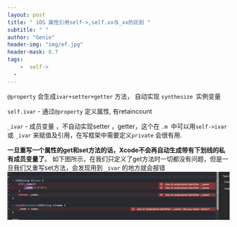 ```yaml
---
layout: post
title: " iOS 属性引用self->,self.xx与_xx的区别 "
subtitle: " "
author: "Genie"
header-img: "img/ef.jpg"
header-mask: 0.7
tags:
    -  self->
  -  
--- 
```


`@property`  会生成`ivar+setter+getter` 方法， 自动实现 `synthesize `实例变量

`self.ivar`  - 通过`@property` 定义属性, 有retaincount

` _ivar `   -  成员变量 ，不自动实现setter ，getter，这个在 `.m `中可以用`self->ivar` 或 `_ivar`  来赋值及引用，在写框架中需要定义`private`  会很有用.


**一旦重写一个属性的get和set方法的话，Xcode不会再自动生成带有下划线的私有成员变量了**。
如下图所示，在我们只定义了get方法时一切都没有问题，但是一旦我们又重写set方法，会发现用到 `_ivar` 的地方就会报错
![图片](/img/WX20230302-201600@2x.png)
